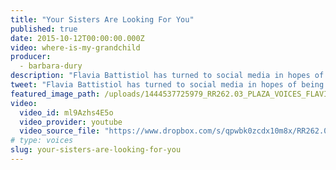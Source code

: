 ```yaml
---
title: "Your Sisters Are Looking For You"
published: true
date: 2015-10-12T00:00:00.000Z
video: where-is-my-grandchild
producer:
  - barbara-dury
description: "Flavia Battistiol has turned to social media in hopes of being reunited with the sibling who disappeared in 1977, when the military junta ruled Argentina. "
tweet: "Flavia Battistiol has turned to social media in hopes of being reunited with the sibling who disappeared in 1977, when the military junta ruled Argentina."
featured_image_path: /uploads/1444537725979_RR262.03_PLAZA_VOICES_FLAVIA_10_10_2015.jpg
video:
  video_id: ml9Azhs4E5o
  video_provider: youtube
  video_source_file: "https://www.dropbox.com/s/qpwbk0zcdx10m8x/RR262.03_PLAZA_VOICES_FLAVIA_10_10_2015-H264_1080p.mov?dl=0"
# type: voices
slug: your-sisters-are-looking-for-you
---
```


